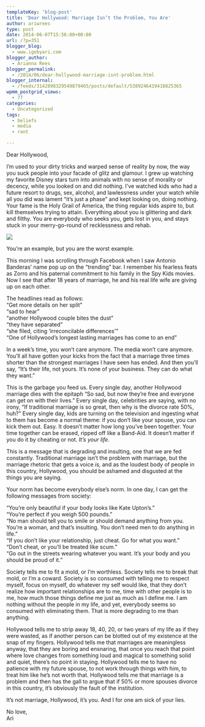 ```yaml
---
templateKey: 'blog-post'
title: 'Dear Hollywood: Marriage Isn’t the Problem, You Are'
author: ariwrees
type: post
date: 2014-06-07T15:56:00+00:00
url: /?p=351
blogger_blog:
  - www.igobyari.com
blogger_author:
  - Arianna Rees
blogger_permalink:
  - /2014/06/dear-hollywood-marriage-isnt-problem.html
blogger_internal:
  - /feeds/3142898329549879465/posts/default/5389246419418825365
wpmm_postgrid_views:
  - 77
categories:
  - Uncategorized
tags:
  - beliefs
  - media
  - rant

---
```

Dear Hollywood,

I’m used to your dirty tricks and warped sense of reality by now, the way you suck people into your facade of glitz and glamour. I grew up watching my favorite Disney stars turn into animals with no sense of morality or decency, while you looked on and did nothing. I’ve watched kids who had a future resort to drugs, sex, alcohol, and lawlessness under your watch while all you did was lament “it’s just a phase” and kept looking on, doing nothing. Your fame is the Holy Grail of America, the thing regular kids aspire to, but kill themselves trying to attain. Everything about you is glittering and dark and filthy. You are everybody who seeks you, gets lost in you, and stays stuck in your merry-go-round of recklessness and rehab.

[![](http://www.igobyari.com/wp-content/uploads/2014/06/hollywood.jpg)](http://www.igobyari.com/wp-content/uploads/2014/06/hollywood.jpg)

You’re an example, but you are the worst example.

This morning I was scrolling through Facebook when I saw Antonio Banderas’ name pop up on the “trending” bar. I remember his fearless feats as Zorro and his paternal commitment to his family in the Spy Kids movies. Now I see that after 18 years of marriage, he and his real life wife are giving up on each other.

The headlines read as follows:  
“Get more details on her split”  
“sad to hear”  
“another Hollywood couple bites the dust”  
“they have separated”  
“she filed, citing ‘irreconcilable differences'”  
“One of Hollywood’s longest lasting marriages has come to an end”

In a week’s time, you won’t care anymore. The media won’t care anymore. You’ll all have gotten your kicks from the fact that a marriage three times shorter than the strongest marriages I have seen has ended. And then you’ll say, “It’s their life, not yours. It’s none of your business. They can do what they want.”

This is the garbage you feed us. Every single day, another Hollywood marriage dies with the epitaph “So sad, but now they’re free and everyone can get on with their lives.” Every single day, celebrities are saying, with no irony, “If traditional marriage is so great, then why is the divorce rate 50%, huh?” Every single day, kids are turning on the television and ingesting what to them has become a normal theme: if you don’t like your spouse, you can kick them out. Easy. It doesn’t matter how long you’ve been together. Your time together can be erased, ripped off like a Band-Aid. It doesn’t matter if you do it by cheating or not. _It’s your life._

This is a message that is degrading and insulting, one that we are fed constantly. Traditional marriage isn’t the problem with marriage, but the marriage rhetoric that gets a voice _is,_ and as the loudest body of people in this country, Hollywood, you should be ashamed and disgusted at the things you are saying.

Your norm has become everybody else’s norm. In one day, I can get the following messages from society:

“You’re only beautiful if your body looks like Kate Upton’s.”  
“You’re perfect if you weigh 500 pounds.”  
“No man should tell you to smile or should demand anything from you. You’re a woman, and that’s insulting. You don’t need men to do anything in life.”  
“If you don’t like your relationship, just cheat. Go for what you want.”  
“Don’t cheat, or you’ll be treated like scum.”  
“Go out in the streets wearing whatever you want. It’s your body and you should be proud of it.”

Society tells me to fit a mold, or I’m worthless. Society tells me to break that mold, or I’m a coward. Society is so consumed with telling me to respect myself, focus on myself, do whatever my self would like, that they don’t realize how important relationships are to me, time with other people is to me, how much those things define me just as much as I define me. I am nothing without the people in my life, and yet, everybody seems so consumed with eliminating them. That is more degrading to me than anything.

Hollywood tells me to strip away 18, 40, 20, or two years of my life as if they were wasted, as if another person can be blotted out of my existence at the snap of my fingers. Hollywood tells me that marriages are meaningless anyway, that they are boring and ensnaring, that once you reach that point where love changes from something loud and magical to something solid and quiet, there’s no point in staying. Hollywood tells me to have no patience with my future spouse, to not work through things with him, to treat him like he’s not worth that. Hollywood tells me that marriage is a problem and then has the gall to argue that if 50% or more spouses divorce in this country, it’s obviously the fault of the institution.

It’s not marriage, Hollywood, it’s you. And I for one am sick of your lies.

No love,  
Ari
